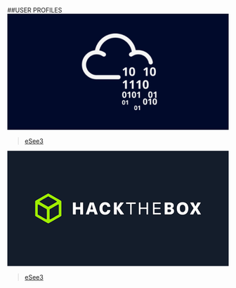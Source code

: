 ##USER PROFILES
![Perfil de TryHackMe](https://github.com/eSee3/WRITEUPS/blob/main/assets/THM.png)

>[eSee3](https://tryhackme.com/p/eSee3)



![Perfil de HackTheBox](https://github.com/eSee3/WRITEUPS/blob/main/assets/HTB.png)

>[eSee3](https://app.hackthebox.com/profile/469536)
